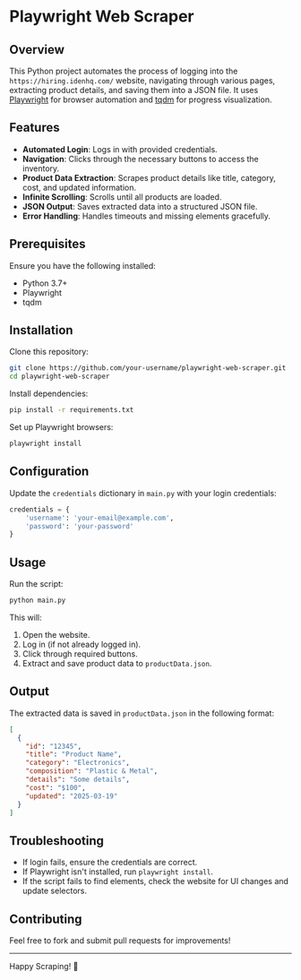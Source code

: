 # Playwright Web Scraper

## Overview
This Python project automates the process of logging into the `https://hiring.idenhq.com/` website, navigating through various pages, extracting product details, and saving them into a JSON file. It uses [Playwright](https://playwright.dev/python/) for browser automation and [tqdm](https://pypi.org/project/tqdm/) for progress visualization.

## Features
- **Automated Login**: Logs in with provided credentials.
- **Navigation**: Clicks through the necessary buttons to access the inventory.
- **Product Data Extraction**: Scrapes product details like title, category, cost, and updated information.
- **Infinite Scrolling**: Scrolls until all products are loaded.
- **JSON Output**: Saves extracted data into a structured JSON file.
- **Error Handling**: Handles timeouts and missing elements gracefully.

## Prerequisites
Ensure you have the following installed:
- Python 3.7+
- Playwright
- tqdm

## Installation
Clone this repository:
```sh
git clone https://github.com/your-username/playwright-web-scraper.git
cd playwright-web-scraper
```

Install dependencies:
```sh
pip install -r requirements.txt
```

Set up Playwright browsers:
```sh
playwright install
```

## Configuration
Update the `credentials` dictionary in `main.py` with your login credentials:
```python
credentials = {
    'username': 'your-email@example.com',
    'password': 'your-password'
}
```

## Usage
Run the script:
```sh
python main.py
```
This will:
1. Open the website.
2. Log in (if not already logged in).
3. Click through required buttons.
4. Extract and save product data to `productData.json`.

## Output
The extracted data is saved in `productData.json` in the following format:
```json
[
  {
    "id": "12345",
    "title": "Product Name",
    "category": "Electronics",
    "composition": "Plastic & Metal",
    "details": "Some details",
    "cost": "$100",
    "updated": "2025-03-19"
  }
]
```

## Troubleshooting
- If login fails, ensure the credentials are correct.
- If Playwright isn't installed, run `playwright install`.
- If the script fails to find elements, check the website for UI changes and update selectors.

## Contributing
Feel free to fork and submit pull requests for improvements!

---

Happy Scraping! 🚀

